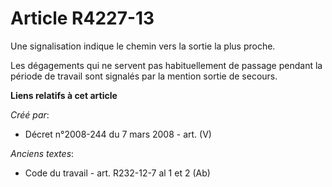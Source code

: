 # Article R4227-13

Une signalisation indique le chemin vers la sortie la plus proche.

Les dégagements qui ne servent pas habituellement de passage pendant la période de travail sont signalés par la mention
sortie de secours.

**Liens relatifs à cet article**

_Créé par_:

  - Décret n°2008-244 du 7 mars 2008 - art. (V)

_Anciens textes_:

  - Code du travail - art. R232-12-7 al 1 et 2 (Ab)
